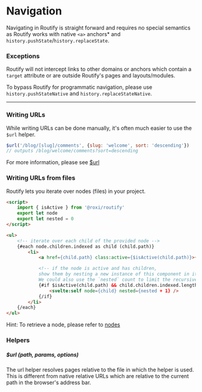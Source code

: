 <script>
export let context
console.log(context)
</script>

# Navigation

Navigating in Routify is straight forward and requires no special semantics as Routify works with native `<a>` anchors* and `history.pushState`/`history.replaceState`.

### Exceptions
Routify will not intercept links to other domains or anchors which contain a `target` attribute or are outside Routify's pages and layouts/modules.

To bypass Routify for programmatic navigation, please use `history.pushStateNative` and  `history.replaceStateNative`.

---

### Writing URLs
While writing URLs can be done manually, it's often much easier to use the `$url` helper.

```javascript
$url('/blog/[slug]/comments', {slug: 'welcome', sort: 'descending'})
// outputs /blog/welcome/comments?sort=descending
```
For more information, please see [$url](/api/helpers/url)


### Writing URLs from files
Routify lets you iterate over nodes (files) in your project.
```html
<script>
    import { isActive } from '@roxi/routify'
    export let node
    export let nested = 0
</script>

<ul>
    <!-- iterate over each child of the provided node -->
    {#each node.children.indexed as child (child.path)}
        <li>
            <a href={child.path} class:active={$isActive(child.path)}>{child.name}</a>

            <!-- if the node is active and has children, 
            show them by nesting a new instance of this component in itself.
            We could also use the `nested` count to limit the recursive depth. -->
            {#if $isActive(child.path) && child.children.indexed.length}
                <svelte:self node={child} nested={nested + 1} />                
            {/if}
        </li>
    {/each}
</ul>
```
Hint: To retrieve a node, please refer to [nodes](/guide/nodes)

### Helpers

##### $url (path, params, options)

The url helper resolves pages relative to the file in which the helper is used. This is different from native relative URLs which are relative to the current path in the browser's address bar.

